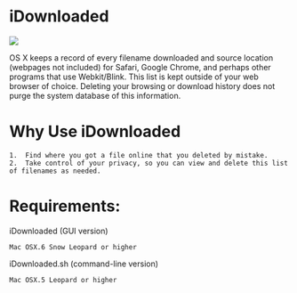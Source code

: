 iDownloaded
===========
<img src="https://raw.github.com/xeoron/idownloaded/master/images/idownloaded_screenshot.png"/>

OS X keeps a record of every filename downloaded and source location (webpages not included) for Safari, Google Chrome, and perhaps other programs that use Webkit/Blink. This list is kept outside of your web browser of choice. Deleting your browsing or download history does not purge the system database of this information. 

Why Use iDownloaded
===================
	1.	Find where you got a file online that you deleted by mistake.
	2.	Take control of your privacy, so you can view and delete this list of filenames as needed.
	
Requirements:
=====
iDownloaded (GUI version)

    Mac OSX.6 Snow Leopard or higher
    
iDownloaded.sh (command-line version)

	Mac OSX.5 Leopard or higher
